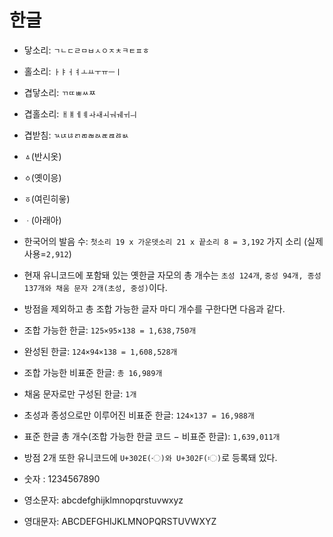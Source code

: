 # 한글

* 닿소리: `ㄱㄴㄷㄹㅁㅂㅅㅇㅈㅊㅋㅌㅍㅎ`
* 홀소리: `ㅏㅑㅓㅕㅗㅛㅜㅠㅡㅣ`
* 겹닿소리: `ㄲㄸㅃㅆㅉ`
* 겹홀소리: `ㅐㅒㅔㅖㅘㅙㅚㅝㅞㅟㅢ`
* 겹받침: `ㄳㄵㄶㄺㄻㄼㄽㄾㄿㅀㅄ`
* `ㅿ`(반시옷)
* `ㆁ`(옛이응)
* `ㆆ`(여린히읗)
* `ㆍ`(아래아)

* 한국어의 발음 수: `첫소리 19 x 가운뎃소리 21 x 끝소리 8 = 3,192` 가지 소리 (실제사용=`2,912`)

* 현재 유니코드에 포함돼 있는 옛한글 자모의 총 개수는 `초성 124개`, `중성 94개, 종성 137개와 채움 문자 2개(초성, 중성)`이다. 
* 방점을 제외하고 총 조합 가능한 글자 마디 개수를 구한다면 다음과 같다.
* 조합 가능한 한글: `125×95×138 = 1,638,750개`
* 완성된 한글: `124×94×138 = 1,608,528개`
* 조합 가능한 비표준 한글: `총 16,989개`
* 채움 문자로만 구성된 한글: `1개`
* 초성과 종성으로만 이루어진 비표준 한글: `124×137 = 16,988개`
* 표준 한글 총 개수(조합 가능한 한글 코드 − 비표준 한글): `1,639,011개`
* 방점 2개 또한 유니코드에 `U+302E(〮)와 U+302F(〯)`로 등록돼 있다.

* 숫자 : 1234567890
* 영소문자: abcdefghijklmnopqrstuvwxyz
* 영대문자: ABCDEFGHIJKLMNOPQRSTUVWXYZ
